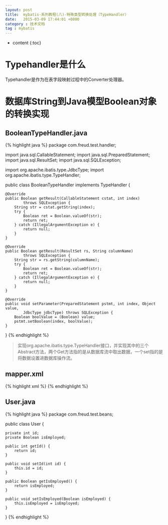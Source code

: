 ```yaml
---
layout: post
title:  mybatis-系列教程(八)-特殊类型转换处理（TypeHandler）
date:   2015-03-09 17:44:01 +0800
category : 技术文档
tag : mybatis
---
```


* content
{:toc}


Typehandler是什么
===========================
Typehandler是作为在表字段映射过程中的Converter处理器。

数据库String到Java模型Boolean对象的转换实现
===========================

BooleanTypeHandler.java
---------------------------------

{% highlight java %}
package com.freud.test.handler;

import java.sql.CallableStatement;
import java.sql.PreparedStatement;
import java.sql.ResultSet;
import java.sql.SQLException;

import org.apache.ibatis.type.JdbcType;
import org.apache.ibatis.type.TypeHandler;

public class BooleanTypeHandler implements TypeHandler {

    @Override
    public Boolean getResult(CallableStatement cstat, int index)
            throws SQLException {
        String str = cstat.getString(index);
        try {
            Boolean ret = Boolean.valueOf(str);
            return ret;
        } catch (IllegalArgumentException e) {
            return null;
        }
    }

    @Override
    public Boolean getResult(ResultSet rs, String columnName)
            throws SQLException {
        String str = rs.getString(columnName);
        try {
            Boolean ret = Boolean.valueOf(str);
            return ret;
        } catch (IllegalArgumentException e) {
            return null;
        }
    }

    @Override
    public void setParameter(PreparedStatement pstmt, int index, Object value,
            JdbcType jdbcType) throws SQLException {
        Boolean boolValue = (Boolean) value;
        pstmt.setBoolean(index, boolValue);
    }
}
{% endhighlight %}

> 实现org.apache.ibatis.type.TypeHandler接口，并实现其中的三个Abstract方法，两个Get方法指的是从数据库流中取出数据，一个set指的是将数据设置进数据库操作流。

mapper.xml
---------------------------------

{% highlight xml %}
<resultMap id="user"
    type="com.freud.test.beans.User">
    <id property="id" jdbcType="INTEGER" column="ID" />
    <result property="isEmployed" jdbcType="VARCHAR" column="IS_EMPLOYED" typeHandler="com.freud.test.handler.BooleanTypeHandler"/>
</resultMap>
{% endhighlight %}

User.java
---------------------------------

{% highlight java %}
package com.freud.test.beans;

public class User {

    private int id;
    private Boolean isEmployed;

    public int getId() {
        return id;
    }

    public void setId(int id) {
        this.id = id;
    }

    public Boolean getIsEmployed() {
        return isEmployed;
    }

    public void setIsEmployed(Boolean isEmployed) {
        this.isEmployed = isEmployed;
    }
}
{% endhighlight %}

